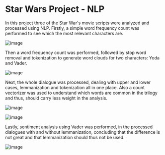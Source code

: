 # Star Wars Project - NLP

In this project three of the Star War's movie scripts were analyzed and processed using NLP. 
Firstly, a simple word frequency count was performed to see which the most relevant characters are.

![image](https://user-images.githubusercontent.com/44349963/125864120-65f4cb30-7a29-4081-ba86-46be4551c54a.png)

Then a word frequency count was performed, followed by stop word removal and tokenization to generate word clouds for two characters: Yoda and Vader.

![image](https://user-images.githubusercontent.com/44349963/125864344-13503ebf-4e61-4afb-890a-d71ae7e40b86.png)

Next, the whole dialogue was processed, dealing with upper and lower cases, lemmanization and tokenization all in one place. 
Also a count vectorizer was used to understand which words are common in the trilogy and thus, should carry less weight in the analysis.

![image](https://user-images.githubusercontent.com/44349963/125862433-b383ff40-fb2d-4f91-994f-5587ddd42c7f.png)

![image](https://user-images.githubusercontent.com/44349963/125862450-3b8b06df-0654-4601-b133-6b5dbed2c271.png)


Lastly, sentiment analysis using Vader was performed, in the processed dialogues with and without lemmanization, concluding that the difference is not great and that lemmanization
should thus not be used.

![image](https://user-images.githubusercontent.com/44349963/125864442-e86b6fbd-7cd1-47ba-bb3a-16401986a563.png)
